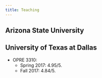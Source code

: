 ```yaml
---
title: Teaching
---
```


## Arizona State University

## University of Texas at Dallas

* OPRE 3310: 
  - Spring 2017: 4.95/5.
  - Fall 2017: 4.84/5. 
